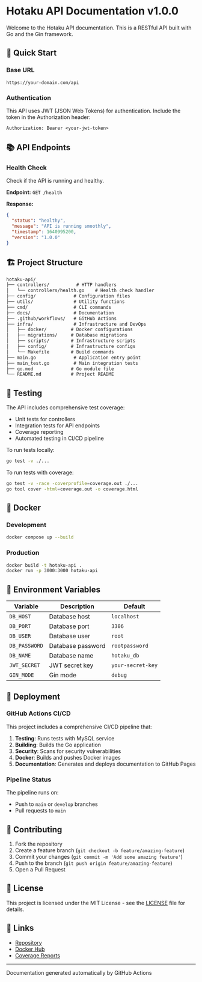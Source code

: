 # Hotaku API Documentation v1.0.0

Welcome to the Hotaku API documentation. This is a RESTful API built with Go and the Gin framework.

## 🚀 Quick Start

### Base URL

```url
https://your-domain.com/api
```

### Authentication

This API uses JWT (JSON Web Tokens) for authentication. Include the token in the Authorization header:

```txt
Authorization: Bearer <your-jwt-token>
```

## 📚 API Endpoints

### Health Check

Check if the API is running and healthy.

**Endpoint:** `GET /health`

**Response:**

```json
{
  "status": "healthy",
  "message": "API is running smoothly",
  "timestamp": 1640995200,
  "version": "1.0.0"
}
```

## 🏗️ Project Structure

```txt
hotaku-api/
├── controllers/          # HTTP handlers
│   └── controllers/health.go    # Health check handler
├── config/              # Configuration files
├── utils/               # Utility functions
├── cmd/                 # CLI commands
├── docs/                # Documentation
├── .github/workflows/   # GitHub Actions
├── infra/               # Infrastructure and DevOps
│   ├── docker/         # Docker configurations
│   ├── migrations/     # Database migrations
│   ├── scripts/        # Infrastructure scripts
│   ├── config/         # Infrastructure configs
│   └── Makefile        # Build commands
├── main.go              # Application entry point
├── main_test.go         # Main integration tests
├── go.mod              # Go module file
└── README.md           # Project README
```

## 🧪 Testing

The API includes comprehensive test coverage:

- Unit tests for controllers
- Integration tests for API endpoints
- Coverage reporting
- Automated testing in CI/CD pipeline

To run tests locally:

```bash
go test -v ./...
```

To run tests with coverage:

```bash
go test -v -race -coverprofile=coverage.out ./...
go tool cover -html=coverage.out -o coverage.html
```

## 🐳 Docker

### Development

```bash
docker compose up --build
```

### Production

```bash
docker build -t hotaku-api .
docker run -p 3000:3000 hotaku-api
```

## 🔧 Environment Variables

| Variable | Description | Default |
|----------|-------------|---------|
| `DB_HOST` | Database host | `localhost` |
| `DB_PORT` | Database port | `3306` |
| `DB_USER` | Database user | `root` |
| `DB_PASSWORD` | Database password | `rootpassword` |
| `DB_NAME` | Database name | `hotaku_db` |
| `JWT_SECRET` | JWT secret key | `your-secret-key` |
| `GIN_MODE` | Gin mode | `debug` |

## 🚀 Deployment

### GitHub Actions CI/CD

This project includes a comprehensive CI/CD pipeline that:

1. **Testing**: Runs tests with MySQL service
2. **Building**: Builds the Go application
3. **Security**: Scans for security vulnerabilities
4. **Docker**: Builds and pushes Docker images
5. **Documentation**: Generates and deploys documentation to GitHub Pages

### Pipeline Status

The pipeline runs on:

- Push to `main` or `develop` branches
- Pull requests to `main`

## 📖 Contributing

1. Fork the repository
2. Create a feature branch (`git checkout -b feature/amazing-feature`)
3. Commit your changes (`git commit -m 'Add some amazing feature'`)
4. Push to the branch (`git push origin feature/amazing-feature`)
5. Open a Pull Request

## 📄 License

This project is licensed under the MIT License - see the [LICENSE](LICENSE) file for details.

## 🔗 Links

- [Repository](https://github.com/your-username/hotaku-api)
- [Docker Hub](https://hub.docker.com/r/your-username/hotaku-api)
- [Coverage Reports](./coverage.html)

---

Documentation generated automatically by GitHub Actions
